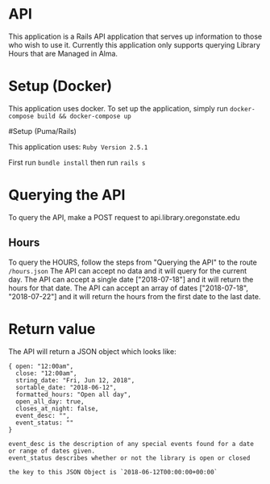 # API

This application is a Rails API application that serves up information to those who wish to use it. Currently this application only supports querying Library Hours that are Managed in Alma.

# Setup (Docker)

This application uses docker. To set up the application, simply run
`docker-compose build && docker-compose up`

#Setup (Puma/Rails)

This application uses:
`Ruby Version 2.5.1`

First run `bundle install`
then run `rails s`

# Querying the API

To query the API, make a POST request to api.library.oregonstate.edu

## Hours

To query the HOURS, follow the steps from "Querying the API" to the route `/hours.json`
The API can accept no data and it will query for the current day.
The API can accept a single date ["2018-07-18"] and it will return the hours for that date.
The API can accept an array of dates ["2018-07-18", "2018-07-22"] and it will return the hours from the first date to the last date.

# Return value

The API will return a JSON object which looks like:
```
{ open: "12:00am",
  close: "12:00am",
  string_date: "Fri, Jun 12, 2018",
  sortable_date: "2018-06-12",
  formatted_hours: "Open all day",
  open_all_day: true,
  closes_at_night: false,
  event_desc: "",
  event_status: ""
}

event_desc is the description of any special events found for a date or range of dates given. 
event_status describes whether or not the library is open or closed

the key to this JSON Object is `2018-06-12T00:00:00+00:00`
